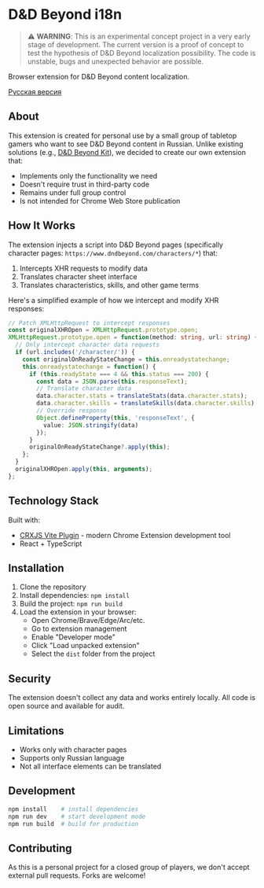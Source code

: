 # D&D Beyond i18n

> ⚠️ **WARNING**: This is an experimental concept project in a very early stage of development.
> The current version is a proof of concept to test the hypothesis of D&D Beyond localization possibility.
> The code is unstable, bugs and unexpected behavior are possible.

Browser extension for D&D Beyond content localization.

[Русская версия](./README_RU.md)

## About

This extension is created for personal use by a small group of tabletop gamers who want to see D&D Beyond content in Russian. Unlike existing solutions (e.g., [D&D Beyond Kit](https://github.com/hotaydev/dnd-beyond-kit)), we decided to create our own extension that:

- Implements only the functionality we need
- Doesn't require trust in third-party code
- Remains under full group control
- Is not intended for Chrome Web Store publication

## How It Works

The extension injects a script into D&D Beyond pages (specifically character pages: `https://www.dndbeyond.com/characters/*`) that:

1. Intercepts XHR requests to modify data
2. Translates character sheet interface
3. Translates characteristics, skills, and other game terms

Here's a simplified example of how we intercept and modify XHR responses:

```typescript
// Patch XMLHttpRequest to intercept responses
const originalXHROpen = XMLHttpRequest.prototype.open;
XMLHttpRequest.prototype.open = function(method: string, url: string) {
  // Only intercept character data requests
  if (url.includes('/character/')) {
    const originalOnReadyStateChange = this.onreadystatechange;
    this.onreadystatechange = function() {
      if (this.readyState === 4 && this.status === 200) {
        const data = JSON.parse(this.responseText);
        // Translate character data
        data.character.stats = translateStats(data.character.stats);
        data.character.skills = translateSkills(data.character.skills);
        // Override response
        Object.defineProperty(this, 'responseText', {
          value: JSON.stringify(data)
        });
      }
      originalOnReadyStateChange?.apply(this);
    };
  }
  originalXHROpen.apply(this, arguments);
};
```

## Technology Stack

Built with:
- [CRXJS Vite Plugin](https://github.com/crxjs/chrome-extension-tools) - modern Chrome Extension development tool
- React + TypeScript

## Installation

1. Clone the repository
2. Install dependencies: `npm install`
3. Build the project: `npm run build`
4. Load the extension in your browser:
   - Open Chrome/Brave/Edge/Arc/etc.
   - Go to extension management
   - Enable "Developer mode"
   - Click "Load unpacked extension"
   - Select the `dist` folder from the project

## Security

The extension doesn't collect any data and works entirely locally. All code is open source and available for audit.

## Limitations

- Works only with character pages
- Supports only Russian language
- Not all interface elements can be translated

## Development

```bash
npm install    # install dependencies
npm run dev    # start development mode
npm run build  # build for production
```

## Contributing

As this is a personal project for a closed group of players, we don't accept external pull requests. Forks are welcome!

